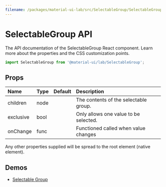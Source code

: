 ```yaml
---
filename: /packages/material-ui-lab/src/SelectableGroup/SelectableGroup.js
---
```


<!--- This documentation is automatically generated, do not try to edit it. -->

# SelectableGroup API

<p class="description">The API documentation of the SelectableGroup React component. Learn more about the properties and the CSS customization points.</p>

```js
import SelectableGroup from '@material-ui/lab/SelectableGroup';
```



## Props

| Name | Type | Default | Description |
|:-----|:-----|:--------|:------------|
| <span class="prop-name">children</span> | <span class="prop-type">node</span> |   | The contents of the selectable group. |
| <span class="prop-name">exclusive</span> | <span class="prop-type">bool</span> |   | Only allows one value to be selected. |
| <span class="prop-name">onChange</span> | <span class="prop-type">func</span> |   | Functioned called when value changes |

Any other properties supplied will be spread to the root element (native element).

## Demos

- [Selectable Group](/lab/selectable-group/)

